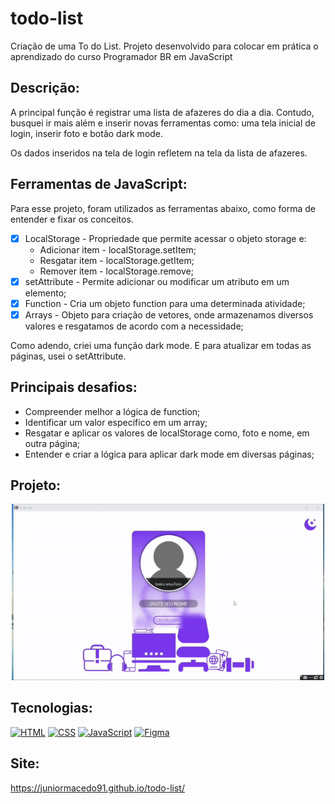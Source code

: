 # todo-list
Criação de uma To do List. Projeto desenvolvido para colocar em prática o aprendizado do curso Programador BR em JavaScript

## Descrição:
A principal função é registrar uma lista de afazeres do dia a dia. Contudo, busquei ir mais além e inserir novas ferramentas como: uma tela inicial de login, inserir foto e botão dark mode.

Os dados inseridos na tela de login refletem na tela da lista de afazeres.

## Ferramentas de JavaScript:

Para esse projeto, foram utilizados as ferramentas abaixo, como forma de entender e fixar os conceitos.

- [x] LocalStorage - Propriedade que permite acessar o objeto storage e:
  - Adicionar item - localStorage.setItem; 
  - Resgatar item - localStorage.getItem;
  - Remover item - localStorage.remove;
- [x] setAttribute - Permite adicionar ou modificar um atributo em um elemento;
- [x] Function - Cria um objeto function para uma determinada atividade;
- [x] Arrays - Objeto para criação de vetores, onde armazenamos diversos valores e resgatamos de acordo com a necessidade;

Como adendo, criei uma função dark mode. E para atualizar em todas as páginas, usei o setAttribute.

## Principais desafios:

- Compreender melhor a lógica de function;
- Identificar um valor especifico em um array;
- Resgatar e aplicar os valores de localStorage como, foto e nome, em outra página;
- Entender e criar a lógica para aplicar dark mode em diversas páginas;

## Projeto:

<p align="center">
  <img src="todolist.gif" width="500px">
</p>

## Tecnologias:

[![HTML](https://img.shields.io/badge/HTML-red?style=for-the-badge&logo=HTML5&labelColor=black)](https://github.com/JuniorMacedo91)
[![CSS](https://img.shields.io/badge/CSS3-blue?style=for-the-badge&logo=CSS3&labelColor=black)](https://github.com/JuniorMacedo91)
[![JavaScript](https://img.shields.io/badge/javascript-yellow?style=for-the-badge&logo=javascript&labelColor=black)](https://github.com/JuniorMacedo91)
[![Figma](https://img.shields.io/badge/figma-teal?style=for-the-badge&logo=figma&labelColor=black)](https://github.com/JuniorMacedo91)

## Site:
https://juniormacedo91.github.io/todo-list/
